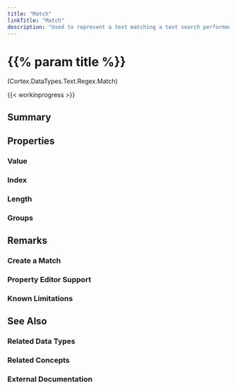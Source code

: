 ```yaml
---
title: "Match"
linkTitle: "Match"
description: "Used to represent a text matching a text search performed by the Find Text and Find All Text sets of blocks"
---
```


# {{% param title %}}

<p class="namespace">(Cortex.DataTypes.Text.Regex.Match)</p>

{{< workinprogress >}}

## Summary

## Properties

### Value

### Index

### Length

### Groups

## Remarks

### Create a Match

### Property Editor Support

### Known Limitations

## See Also

### Related Data Types

### Related Concepts

### External Documentation
